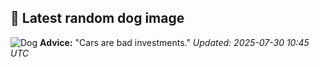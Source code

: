 ## 🐶 Latest random dog image
![Dog](https://images.dog.ceo/breeds/komondor/n02105505_2043.jpg)
**Advice:** "Cars are bad investments."
*Updated: 2025-07-30 10:45 UTC*
